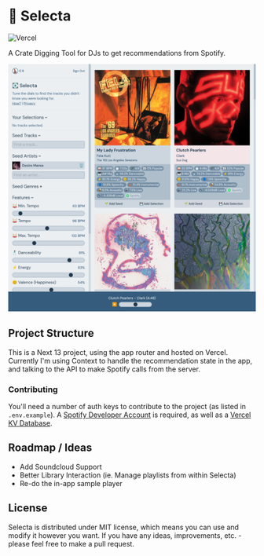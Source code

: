 # 💽 Selecta

![Vercel](https://vercelbadge.vercel.app/api/knightspore/selecta)

A Crate Digging Tool for DJs to get recommendations from Spotify.

![App Preview](./public/selecta.png)

## Project Structure

This is a Next 13 project, using the app router and hosted on Vercel. Currently I'm using Context to handle the recommendation state in the app, and talking to the API to make Spotify calls from the server.

### Contributing

You'll need a number of auth keys to contribute to the project (as listed in `.env.example`). A [Spotify Developer Account](https://developer.spotify.com/) is required, as well as a [Vercel KV Database](https://vercel.com/docs/storage/vercel-kv).

## Roadmap / Ideas

- Add Soundcloud Support
- Better Library Interaction (ie. Manage playlists from within Selecta)
- Re-do the in-app sample player

## License

Selecta is distributed under MIT license, which means you can use and modify it however you want. If you have any ideas, improvements, etc. - please feel free to make a pull request.
